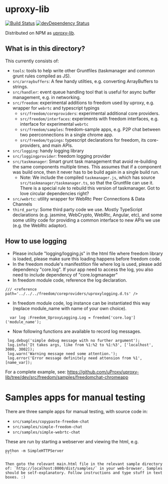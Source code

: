 # uproxy-lib

[![Build Status](https://travis-ci.org/uProxy/uproxy-lib.svg?branch=master)](https://travis-ci.org/uProxy/uproxy-lib) [![devDependency Status](https://david-dm.org/uProxy/uproxy-lib/dev-status.svg)](https://david-dm.org/uProxy/uproxy-lib#info=devDependencies)

Distributed on NPM as [uproxy-lib](https://www.npmjs.org/package/uproxy-lib).

## What is in this directory?

This currently consists of:

 * `tools`: tools to help write other Gruntfiles (taskmanager and common grunt rules compiled as JS).
 * `src/arraybuffers`: A few handy utilties, e.g. converting ArrayBuffers to strings.
 * `src/handler`: event queue handling tool that is useful for async buffer management, e.g. in networking.
 * `src/freedom`: experimental additions to freedom used by uproxy, e.g. wrapper for `webrtc` and typescript typings
   * `src/freedom/coreproviders`: experimental additional core providers.
   * `src/freedom/interfaces`: experiments with freedom interfaces, e.g. interface for experimental `webrtc`
   * `src/freedom/samples`: freedom-sample apps, e.g. P2P chat between two peerconnections in a single chrome app.
   * `src/freedom/typings`: typescript declarations for freedom, its core-providers, and main APIs.
 * `src/logging`: handy logging library
 * `src/loggingprovider`: freedom logging provider
 * `src/taskmanager`: Smart grunt task management that avoid re-building the same components multiple times. This assumes that if a component was build once, then it never has to be build again in a single build run.
   * Note: We include the compiled `taskmanager.js`, which has source `src/taskmanager/taskmanager.ts`, so that the Gruntfile can use it. There is a special rule to rebuild this version of taskmanager. Got to love circular dependencies right?
 * `src/webrtc`: utility wrapper for WebRtc Peer Connections & Data Channels
 * `third_party`: Some third party code we use. Mostly TypeScript declarations (e.g. jasmine, WebCrypto, WebRtc, Angular, etc), and some some utility code for providing a common interface to new APIs we use (e.g. the WebRtc adaptor).

## How to use logging

* Please include "logging/logging.js" in the html file where freedom library is loaded, please make sure this loading happens before freedom code.
* In the freedom module's manifestition file where log is used, please add dependency "core.log". If your app need to access the log, you also need to include dependency of "core.logmanager"
* In freedom module code, reference the log declaration.
```
/// <reference path='../../../freedom/coreproviders/uproxylogging.d.ts' />
```
* In freedom module code, log instance can be instantiated this way (replace module_name with name of your own choice).
```
  var log :Freedom_UproxyLogging.Log = freedom['core.log']('module_name');
```
* Now following functions are available to record log messages.
```
 log.debug('simple debug message with no further argument');
 log.info('It takes args, like from %1:%2 to %1:%3', ['localhost', 3000, 3002]);
 log.warn('Warning message need some attention.');
 log.error('Error message definitely need attension from %1', [name_var]);
```

For a complete example, see: https://github.com/uProxy/uproxy-lib/tree/dev/src/freedom/samples/freedomchat-chromeapp

# Samples apps for manual testing

There are three sample apps for manual testing, with source code in:
 * `src/samples/copypaste-freedom-chat`
 * `src/samples/simple-freedom-chat`
 * `src/samples/simple-webrtc-chat`

These are run by starting a webserver and viewing the html, e.g.

````
python -m SimpleHTTPServer
```

Then goto the relevant main.html file in the relevant sample directory of: `http://localhost:8000/dist/samples/` in your web-browser. Samples should be self-explanatory. Follow instructions and type stuff in text boxes. :)
